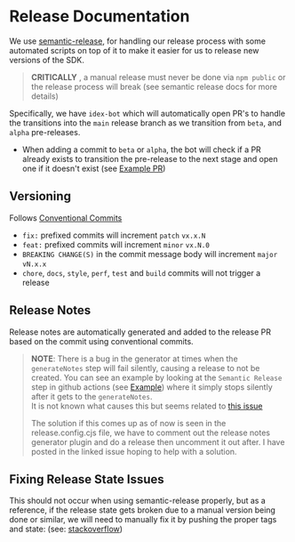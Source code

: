 # Release Documentation

We use [semantic-release](https://semantic-release.gitbook.io/semantic-release), for handling our release process with some automated scripts on top of it to make it easier for us to release new versions of the SDK.

> **CRITICALLY** , a manual release must never be done via `npm public` or the release process will break (see semantic release docs for more details)

Specifically, we have `idex-bot` which will automatically open PR's to handle the transitions into the `main` release branch as we transition from `beta`, and `alpha` pre-releases.

- When adding a commit to `beta` or `alpha`, the bot will check if a PR already exists to transition the pre-release to the next stage and open one if it doesn't exist (see [Example PR](https://github.com/kumabid/kuma-sdk-js/pull/311))

## Versioning

Follows [Conventional Commits](https://www.conventionalcommits.org/en/v1.0.0/)

- `fix:` prefixed commits will increment `patch` `vx.x.N`
- `feat:` prefixed commits will increment `minor` `vx.N.0`
- `BREAKING CHANGE(S)` in the commit message body will increment `major` `vN.x.x`
- `chore`, `docs`, `style`, `perf`, `test` and `build` commits will not trigger a release

## Release Notes

Release notes are automatically generated and added to the release PR based on the commit using conventional commits.

> **NOTE**: There is a bug in the generator at times when the `generateNotes` step will fail silently, causing a release to not be created. You can see an example by looking at the `Semantic Release` step in github actions (see [Example](https://github.com/kumabid/kuma-sdk-js/actions/runs/8963899307/job/24614859968)) where it simply stops silently after it gets to the `generateNotes`.  
> It is not known what causes this but seems related to [this issue](https://github.com/semantic-release/release-notes-generator/issues/459)
>
> The solution if this comes up as of now is seen in the release.config.cjs file, we have to comment out the release notes generator plugin and do a release then uncomment it out after. I have posted in the linked issue hoping to help with a solution.

## Fixing Release State Issues

This should not occur when using semantic-release properly, but as a reference, if the release state gets broken due to a manual version being done or similar, we will need to manually fix it by pushing the proper tags and state: (see: [stackoverflow](https://stackoverflow.com/questions/59429283/how-to-force-a-version-in-semantic-release))
